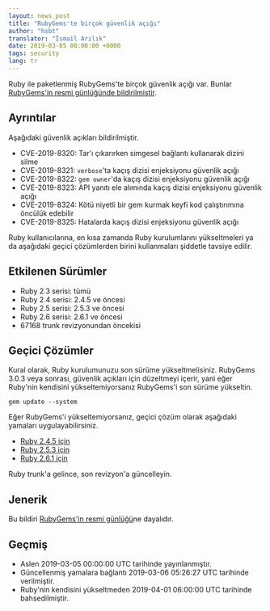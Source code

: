 ```yaml
---
layout: news_post
title: "RubyGems'te birçok güvenlik açığı"
author: "hsbt"
translator: "İsmail Arılık"
date: 2019-03-05 00:00:00 +0000
tags: security
lang: tr
---
```


Ruby ile paketlenmiş RubyGems'te birçok güvenlik açığı var.
Bunlar [RubyGems'in resmi günlüğünde bildirilmiştir](http://blog.rubygems.org/2019/03/05/security-advisories-2019-03.html).

## Ayrıntılar

Aşağıdaki güvenlik açıkları bildirilmiştir.

* CVE-2019-8320: Tar'ı çıkarırken simgesel bağlantı kullanarak dizini silme
* CVE-2019-8321: `verbose`'ta kaçış dizisi enjeksiyonu güvenlik açığı
* CVE-2019-8322: `gem owner`'da kaçış dizisi enjeksiyonu güvenlik açığı
* CVE-2019-8323: API yanıtı ele alımında kaçış dizisi enjeksiyonu güvenlik açığı
* CVE-2019-8324: Kötü niyetli bir gem kurmak keyfi kod çalıştırımına öncülük edebilir
* CVE-2019-8325: Hatalarda kaçış dizisi enjeksiyonu güvenlik açığı

Ruby kullanıcılarına, en kısa zamanda Ruby kurulumlarını yükseltmeleri ya da aşağıdaki geçici çözümlerden birini kullanmaları şiddetle tavsiye edilir.

## Etkilenen Sürümler

* Ruby 2.3 serisi: tümü
* Ruby 2.4 serisi: 2.4.5 ve öncesi
* Ruby 2.5 serisi: 2.5.3 ve öncesi
* Ruby 2.6 serisi: 2.6.1 ve öncesi
* 67168 trunk revizyonundan öncekisi

## Geçici Çözümler

Kural olarak, Ruby kurulumunuzu son sürüme yükseltmelisiniz.
RubyGems 3.0.3 veya sonrası, güvenlik açıkları için düzeltmeyi içerir, yani eğer Ruby'nin kendisini yükseltemiyorsanız RubyGems'i son sürüme yükseltin.

```
gem update --system
```

Eğer RubyGems'i yükseltemiyorsanız, geçici çözüm olarak aşağıdaki yamaları uygulayabilirsiniz.

* [Ruby 2.4.5 için](https://bugs.ruby-lang.org/attachments/7669)
* [Ruby 2.5.3 için](https://bugs.ruby-lang.org/attachments/7670)
* [Ruby 2.6.1 için](https://bugs.ruby-lang.org/attachments/7671)

Ruby trunk'a gelince, son revizyon'a güncelleyin.

## Jenerik

Bu bildiri [RubyGems'in resmi günlüğü](http://blog.rubygems.org/2019/03/05/security-advisories-2019-03.html)ne dayalıdır.

## Geçmiş

* Aslen 2019-03-05 00:00:00 UTC tarihinde yayınlanmıştır.
* Güncellenmiş yamalara bağlantı 2019-03-06 05:26:27 UTC tarihinde verilmiştir.
* Ruby'nin kendisini yükseltmeden 2019-04-01 06:00:00 UTC tarihinde bahsedilmiştir.
